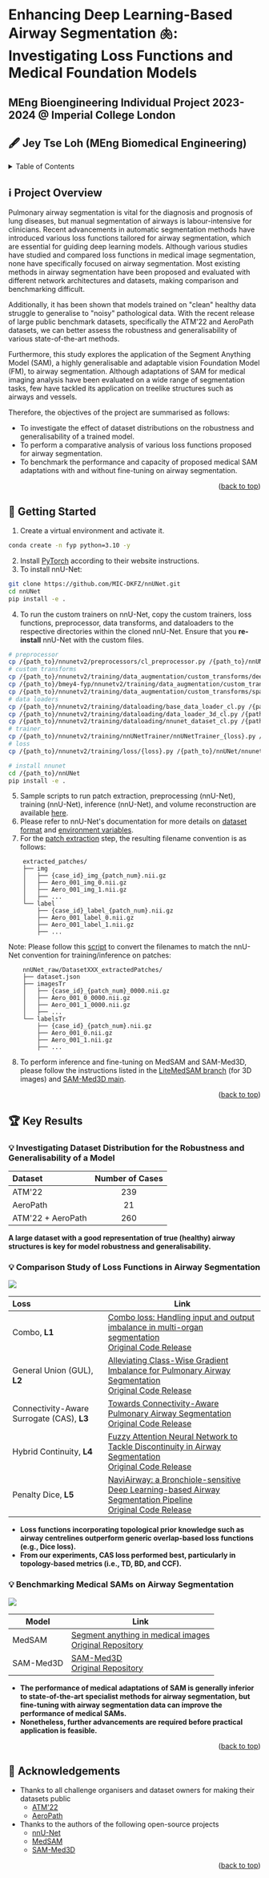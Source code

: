 <a name="readme-top"></a>

# Enhancing Deep Learning-Based Airway Segmentation 🫁: Investigating Loss Functions and Medical Foundation Models 
## MEng Bioengineering Individual Project 2023-2024 @ Imperial College London
## 🖋️ Jey Tse Loh (MEng Biomedical Engineering)

<!-- TABLE OF CONTENTS -->
<details>
  <summary>Table of Contents</summary>
  <ol>
    <li><a href="#abstract">Project Overview</a></li>
    <li><a href="#getting-started">Getting Started</a></li>
    <li><a href="key-results">Key Results</a></li>
      <ul>
        <li><a href="#investigate-datasets">Investigating Dataset Distribution for the Robustness and Generalisability of a Model</a></li>
        <li><a href="#comparison-study">Comparison Study of Loss Functions in Airway Segmentation</a></li>
        <li><a href="#benchmarking-sam">Benchmarking Medical SAMs on Airway Segmentation</a></li>
      </ul>
    </li>
    <li><a href="#acknowledgements">Acknowledgments</a></li>
  </ol>
</details>

<a name="abstract"></a>
## ℹ️ Project Overview
Pulmonary airway segmentation is vital for the diagnosis and prognosis of lung diseases, but manual segmentation of airways is labour-intensive for clinicians. Recent advancements in automatic segmentation methods have introduced various loss functions tailored for airway segmentation, which are essential for guiding deep learning models. Although various studies have studied and compared loss functions in medical image segmentation, none have specifically focused on airway segmentation. Most existing methods in airway segmentation have been proposed and evaluated with different network architectures and datasets, making comparison and benchmarking difficult.

Additionally, it has been shown that models trained on "clean" healthy data struggle to generalise to "noisy" pathological data. With the recent release of large public benchmark datasets, specifically the ATM'22 and AeroPath datasets, we can better assess the robustness and generalisability of various state-of-the-art methods.

Furthermore, this study explores the application of the Segment Anything Model (SAM), a highly generalisable and adaptable vision Foundation Model (FM), to airway segmentation. Although adaptations of SAM for medical imaging analysis have been evaluated on a wide range of segmentation tasks, few have tackled its application on treelike structures such as airways and vessels.

Therefore, the objectives of the project are summarised as follows:
- To investigate the effect of dataset distributions on the robustness and generalisability of a trained model.
- To perform a comparative analysis of various loss functions proposed for airway segmentation.
- To benchmark the performance and capacity of proposed medical SAM adaptations with and without fine-tuning on airway segmentation.

<p align="right">(<a href="#readme-top">back to top</a>)</p>

<a name="getting-started"></a>
## 🚀 Getting Started
1. Create a virtual environment and activate it.
```bash
conda create -n fyp python=3.10 -y
```
2. Install [PyTorch](https://pytorch.org/get-started/locally/) according to their website instructions.
3. To install nnU-Net:
```bash
git clone https://github.com/MIC-DKFZ/nnUNet.git
cd nnUNet
pip install -e .
```
4. To run the custom trainers on nnU-Net, copy the custom trainers, loss functions, preprocessor, data transforms, and dataloaders to the respective directories within the cloned nnU-Net. Ensure that you **re-install** nnU-Net with the custom files.
```bash
# preprocessor
cp /{path_to}/nnunetv2/preprocessors/cl_preprocessor.py /{path_to}/nnUNet/nnunetv2/preprocessing/preprocessors
# custom transforms
cp /{path_to}/nnunetv2/training/data_augmentation/custom_transforms/deep_supervision_downsampling_cl.py /{path_to}/nnUNet/nnunetv2/training/data_augmentation/custom_transforms
cp /{path_to}/bmey4-fyp/nnunetv2/training/data_augmentation/custom_transforms/mirror_transform_cl.py /{path_to}/nnUNet/nnunetv2/training/data_augmentation/custom_transforms
cp /{path_to}/nnunetv2/training/data_augmentation/custom_transforms/spatial_transform_cl.py /{path_to}/nnUNet/nnunetv2/training/data_augmentation/custom_transforms
# data loaders
cp /{path_to}/nnunetv2/training/dataloading/base_data_loader_cl.py /{path_to}/nnUNet/nnunetv2/training/dataloading
cp /{path_to}/nnunetv2/training/dataloading/data_loader_3d_cl.py /{path_to}/nnUNet/nnunetv2/training/dataloading
cp /{path_to}/nnunetv2/training/dataloading/nnunet_dataset_cl.py /{path_to}/nnUNet/nnunetv2/training/dataloading
# trainer
cp /{path_to}/nnunetv2/training/nnUNetTrainer/nnUNetTrainer_{loss}.py /{path_to}/nnUNet/nnunetv2/training/nnUNetTrainer
# loss
cp /{path_to}/nnunetv2/training/loss/{loss}.py /{path_to}/nnUNet/nnunetv2/training/loss

# install nnunet
cd /{path_to}/nnUNet
pip install -e .
```
5. Sample scripts to run patch extraction, preprocessing (nnU-Net), training (nnU-Net), inference (nnU-Net), and volume reconstruction are available [here](nnunetv2/scripts/).
6. Please refer to nnU-Net's documentation for more details on [dataset format](https://github.com/MIC-DKFZ/nnUNet/blob/master/documentation/dataset_format.md) and [environment variables](https://github.com/MIC-DKFZ/nnUNet/blob/master/documentation/set_environment_variables.md).
7. For the [patch extraction](utils/extract_patches.py) step, the resulting filename convention is as follows:
```
    extracted_patches/
    ├── img
    │   ├── {case_id}_img_{patch_num}.nii.gz
    │   ├── Aero_001_img_0.nii.gz
    │   ├── Aero_001_img_1.nii.gz
    │   ├── ...
    └── label
        ├── {case_id}_label_{patch_num}.nii.gz
        ├── Aero_001_label_0.nii.gz
        ├── Aero_001_label_1.nii.gz
        ├── ...
```
Note: 
Please follow this [script](utils/file_rename.py) to convert the filenames to match the nnU-Net convention for training/inference on patches:
```
    nnUNet_raw/DatasetXXX_extractedPatches/
    ├── dataset.json
    ├── imagesTr
    │   ├── {case_id}_{patch_num}_0000.nii.gz
    │   ├── Aero_001_0_0000.nii.gz
    │   ├── Aero_001_1_0000.nii.gz
    │   ├── ...
    └── labelsTr
        ├── {case_id}_{patch_num}.nii.gz
        ├── Aero_001_0.nii.gz
        ├── Aero_001_1.nii.gz
        ├── ...
```
8. To perform inference and fine-tuning on MedSAM and SAM-Med3D, please follow the instructions listed in the [LiteMedSAM branch](https://github.com/bowang-lab/MedSAM/tree/LiteMedSAM) (for 3D images) and [SAM-Med3D main](https://github.com/uni-medical/SAM-Med3D/tree/main).

<p align="right">(<a href="#readme-top">back to top</a>)</p>

<a name="key-results"></a>
## 🏆 Key Results

<a name="investigate-datasets"></a>
### 💡 Investigating Dataset Distribution for the Robustness and Generalisability of a Model
| **Dataset**       | **Number of Cases** |
|:---|:---:|
| ATM'22            |         239         |
| AeroPath          |          21         |
| ATM'22 + AeroPath |         260         |

**A large dataset with a good representation of true (healthy) airway structures is key for model robustness and generalisability.**

<a name="comparison-study"></a>
### 💡 Comparison Study of Loss Functions in Airway Segmentation

<div align="left">
  <img src="assets/comparison-pipeline-highres.png">
</div>

|              **Loss**              | **Link**                                                                                                                                                                                                                                                                                                                                                                 |
|:----------------------------------|--------------------------------------------------------------------------------------------------------------------------------------------------------------------------------------------------------------------------------------------------------------------------------------------------------------------------------------------------------------------------|
| Combo, **L1**                         | [Combo loss: Handling input and output imbalance in multi-organ segmentation]( https://www.sciencedirect.com/science/article/pii/S0895611118305688?casa_token=4Q_znPQXFOgAAAAA:TReCw4sSZPNo-JUaMX1-eY__K7CnIZyBguDEklHBPnvUEuWDr-U9uclwJRZd5HukFX7RnU6f) <br> [Original Code Release](https://github.com/MIC-DKFZ/nnUNet/blob/master/nnunetv2)                                                  |
| General Union (GUL), **L2**                | [Alleviating Class-Wise Gradient Imbalance for Pulmonary Airway Segmentation](https://ieeexplore.ieee.org/abstract/document/9427208?casa_token=yoN6BvlPSAYAAAAA:vh08xX4dJ4YSconamkm5eC5YciU7J4uYIQAxNrd44RXua2vx6HhSDj4Y5w-dByiPTtlBqxg&amp;amp;amp;amp;amp;amp;amp;amp;amp;amp;amp;amp;signout=success) <br> [Original Code Release](https://github.com/haozheng-sjtu/3d-airway-segmentation) |
| Connectivity-Aware Surrogate (CAS), **L3** | [Towards Connectivity-Aware Pulmonary Airway Segmentation](https://ieeexplore.ieee.org/document/10283811) <br> [Original Code Release](https://github.com/Puzzled-Hui/Connectivity-Aware-Airway-Segmentation)                                                                                                                                                                                  |
| Hybrid Continuity, **L4**                  | [Fuzzy Attention Neural Network to Tackle Discontinuity in Airway Segmentation](https://ieeexplore.ieee.org/abstract/document/10129972?casa_token=A6SwmZUGnLIAAAAA:YUd1adKp4yrWHD5hdXpb940u51tB-E63AFJ4XV1qDLbx1pO2VbkA6RTB1k0R_ReCszLBS4Y) <br> [Original Code Release](https://github.com/Nandayang/FANN-for-airway-segmentation)                                                            |
| Penalty Dice, **L5**                       | [NaviAirway: a Bronchiole-sensitive Deep Learning-based Airway Segmentation Pipeline](https://arxiv.org/abs/2203.04294) <br> [Original Code Release](https://github.com/AntonotnaWang/NaviAirway)                                                                                                                                                                                              |

- **Loss functions incorporating topological prior knowledge such as airway centrelines outperform generic overlap-based loss functions (e.g., Dice loss).**
- **From our experiments, CAS loss performed best, particularly in topology-based metrics (i.e., TD, BD, and CCF).**

<a name="benchmarking-sam"></a>
### 💡 Benchmarking Medical SAMs on Airway Segmentation

<div align="left">
  <img src="assets/benchmark-pipeline-highres.png">
</div>

| **Model** | **Link** |
|-----------|----------|
| MedSAM    | [Segment anything in medical images](https://www.nature.com/articles/s41467-024-44824-z) <br> [Original Repository](https://github.com/bowang-lab/MedSAM)         |
| SAM-Med3D | [SAM-Med3D](https://arxiv.org/abs/2310.15161) <br> [Original Repository](https://github.com/uni-medical/SAM-Med3D)         |

- **The performance of medical adaptations of SAM is generally inferior to state-of-the-art specialist methods for airway segmentation, but fine-tuning with airway segmentation data can improve the performance of medical SAMs.**
- **Nonetheless, further advancements are required before practical application is feasible.**

<p align="right">(<a href="#readme-top">back to top</a>)</p>

<a name="acknowledgements"></a>
## 🙏 Acknowledgements
- Thanks to all challenge organisers and dataset owners for making their datasets public
  - [ATM'22](https://atm22.grand-challenge.org/)
  - [AeroPath](https://github.com/raidionics/AeroPath)
- Thanks to the authors of the following open-source projects
  - [nnU-Net](https://github.com/MIC-DKFZ/nnUNet)
  - [MedSAM](https://github.com/bowang-lab/MedSAM)
  - [SAM-Med3D](https://github.com/uni-medical/SAM-Med3D)

<p align="right">(<a href="#readme-top">back to top</a>)</p>



